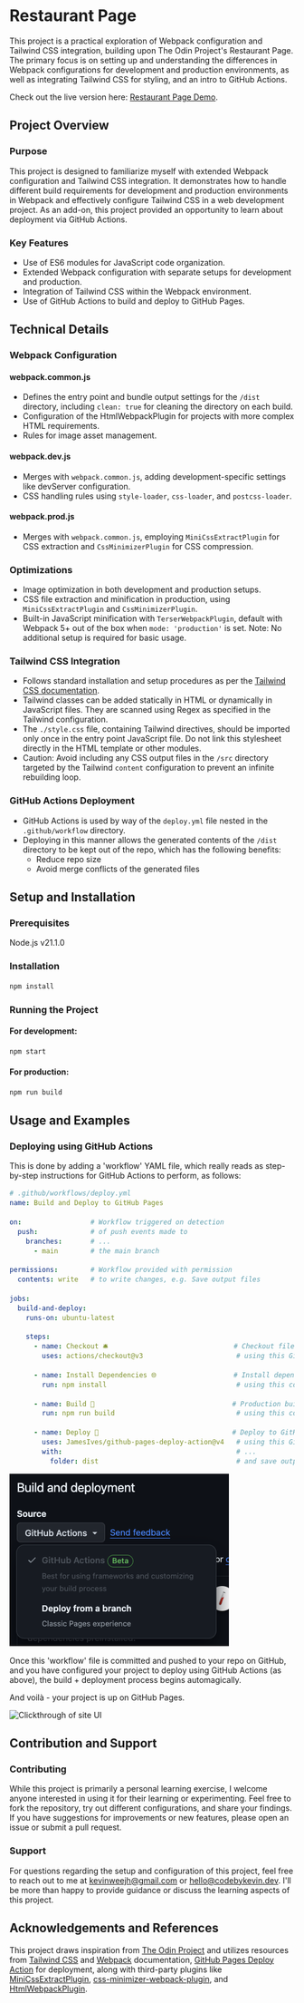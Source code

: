 # Restaurant Page

This project is a practical exploration of Webpack configuration and Tailwind CSS integration, building upon The Odin Project's Restaurant Page. The primary focus is on setting up and understanding the differences in Webpack configurations for development and production environments, as well as integrating Tailwind CSS for styling, and an intro to GitHub Actions. 

Check out the live version here: [Restaurant Page Demo](https://kevinweejh.github.io/restaurant/).


## Project Overview

### Purpose

This project is designed to familiarize myself with extended Webpack configuration and Tailwind CSS integration. It demonstrates how to handle different build requirements for development and production environments in Webpack and effectively configure Tailwind CSS in a web development project. As an add-on, this project provided an opportunity to learn about deployment via GitHub Actions.

### Key Features

- Use of ES6 modules for JavaScript code organization.
- Extended Webpack configuration with separate setups for development and production.
- Integration of Tailwind CSS within the Webpack environment.
- Use of GitHub Actions to build and deploy to GitHub Pages.

## Technical Details

### Webpack Configuration

#### webpack.common.js

- Defines the entry point and bundle output settings for the `/dist` directory, including `clean: true` for cleaning the directory on each build.
- Configuration of the HtmlWebpackPlugin for projects with more complex HTML requirements.
- Rules for image asset management.

#### webpack.dev.js

- Merges with `webpack.common.js`, adding development-specific settings like devServer configuration.
- CSS handling rules using `style-loader`, `css-loader`, and `postcss-loader`.

#### webpack.prod.js

- Merges with `webpack.common.js`, employing `MiniCssExtractPlugin` for CSS extraction and `CssMinimizerPlugin` for CSS compression.

### Optimizations

- Image optimization in both development and production setups.
- CSS file extraction and minification in production, using `MiniCssExtractPlugin` and `CssMinimizerPlugin`.
- Built-in JavaScript minification with `TerserWebpackPlugin`, default with Webpack 5+ out of the box when `mode: 'production'` is set. Note: No additional setup is required for basic usage.

### Tailwind CSS Integration

- Follows standard installation and setup procedures as per the [Tailwind CSS documentation](https://tailwindcss.com/docs/installation/using-postcss).
- Tailwind classes can be added statically in HTML or dynamically in JavaScript files. They are scanned using Regex as specified in the Tailwind configuration.
- The `./style.css` file, containing Tailwind directives, should be imported only once in the entry point JavaScript file. Do not link this stylesheet directly in the HTML template or other modules.
- Caution: Avoid including any CSS output files in the `/src` directory targeted by the Tailwind `content` configuration to prevent an infinite rebuilding loop.

### GitHub Actions Deployment

- GitHub Actions is used by way of the `deploy.yml` file nested in the `.github/workflow` directory. 
- Deploying in this manner allows the generated contents of the `/dist` directory to be kept out of the repo, which has the following benefits:
  - Reduce repo size
  - Avoid merge conflicts of the generated files

## Setup and Installation

### Prerequisites

Node.js v21.1.0

### Installation

```bash
npm install
```

### Running the Project

#### For development:

```bash
npm start
```

#### For production:

```bash
npm run build
```

## Usage and Examples

### Deploying using GitHub Actions

This is done by adding a 'workflow' YAML file, which really reads as step-by-step instructions for GitHub Actions to perform, as follows: 
```yml
# .github/workflows/deploy.yml
name: Build and Deploy to GitHub Pages

on:                 # Workflow triggered on detection 
  push:             # of push events made to
    branches:       # ...     
      - main        # the main branch

permissions:        # Workflow provided with permission
  contents: write   # to write changes, e.g. Save output files

jobs:
  build-and-deploy:
    runs-on: ubuntu-latest

    steps:
      - name: Checkout 🛎️                               # Checkout files from repo
        uses: actions/checkout@v3                       # using this GitHub Action

      - name: Install Dependencies 🌐                   # Install dependencies 
        run: npm install                                # using this command

      - name: Build 🔧                                  # Production build
        run: npm run build                              # using this command

      - name: Deploy 🚀                                 # Deploy to GitHub Pages
        uses: JamesIves/github-pages-deploy-action@v4   # using this GitHub Action
        with:                                           # ...
          folder: dist                                  # and save output in /dist
```
![GitHub Actions deployment](src/githubActionsScreenshot.png)

Once this 'workflow' file is committed and pushed to your repo on GitHub, and you have configured your project to deploy using GitHub Actions (as above), the build + deployment process begins automagically. 

And voilà - your project is up on GitHub Pages. 

![Clickthrough of site UI](src/siteClickthrough.gif)

## Contribution and Support

### Contributing

While this project is primarily a personal learning exercise, I welcome anyone interested in using it for their learning or experimenting. Feel free to fork the repository, try out different configurations, and share your findings. If you have suggestions for improvements or new features, please open an issue or submit a pull request.

### Support

For questions regarding the setup and configuration of this project, feel free to reach out to me at [kevinweejh@gmail.com](mailto:kevinweejh@gmail.com) or [hello@codebykevin.dev](mailto:hello@codebykevin.dev). I'll be more than happy to provide guidance or discuss the learning aspects of this project.

## Acknowledgements and References

This project draws inspiration from [The Odin Project](https://www.theodinproject.com/lessons/node-path-javascript-restaurant-page) and utilizes resources from [Tailwind CSS](https://tailwindcss.com/docs/installation) and [Webpack](https://webpack.js.org/guides/) documentation, [GitHub Pages Deploy Action](https://github.com/JamesIves/github-pages-deploy-action) for deployment, along with third-party plugins like [MiniCssExtractPlugin](https://webpack.js.org/plugins/mini-css-extract-plugin/), [css-minimizer-webpack-plugin](https://webpack.js.org/plugins/css-minimizer-webpack-plugin/), and [HtmlWebpackPlugin](https://webpack.js.org/plugins/html-webpack-plugin/).
